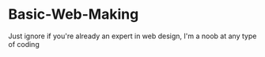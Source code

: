 # Basic-Web-Making
Just ignore if you're already an expert in web design, I'm a noob at any type of coding

